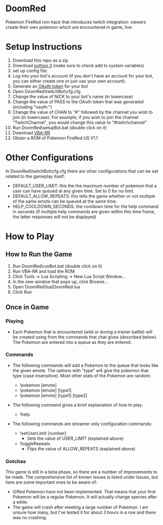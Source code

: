 # DoomRed
Pokemon FireRed rom hack that introduces twitch integration: viewers create their own pokemon which are encountered in game, live.

# Setup Instructions
1. Download this repo as a zip
2. Download [python 3](https://www.python.org/downloads/) (make sure to check add to system variables)
3. set up config file:
  1. Log into your bot's account (if you don't have an account for your bot, you can either create one or just use your own account).
  2. Generate an [OAuth token](http://twitchapps.com/tmi/) for your bot
  3. Open DoomRed\twitchBot\cfg.cfg
  4. Change the value of NICK to your bot's name (in lowercase)
  5. Change the value of PASS to the OAuth token that was generated (including "oauth:")
  6. Change the value of CHAN to "#" followed by the channel you wish to join (in lowercase). For example, if you wish to join the channel "TwitchChannel", you would change this value to "#twitchchannel"
4. Run DoomRed\setupBot.bat (double click on it)
5. Download [VBA-RR](http://tasvideos.org/EmulatorResources/VBA.html)
6. Obtain a ROM of Pokemon FireRed US V1.1

# Other Configurations
In DoomRed\twitchBot\cfg.cfg there are other configurations that can be set related to the gameplay itself:
- DEFAULT_USER_LIMIT: this the the maximum number of pokemon that a user can have queued at any given time. Set to 0 for no limit.
- DEFAULT_ALLOW_REPEATS: this tells the game whether or not multiple of the same emote can be queued at the same time.
- HELP_COOLDOWN_SECONDS: the cooldown time for the help command in seconds (if multiple help commands are given within this time frame, the latter responses will not be displayed)

# How to Play
## How to Run the Game
1. Run DoomRed\runBot.bat (double click on it)
2. Run VBA-RR and load the ROM
3. Click Tools -> Lua Scripting -> New Lua Script Window...
4. In the new window that pops up, click Browse...
5. Open DoomRed\lua\DoomRed.lua
6. Click Run

## Once in Game
### Playing
- Each Pokemon that is encountered (wild or during a trainer battle) will be created using from the commands that chat gives (described below). The Pokemon are entered into a queue as they are entered.

### Commands
- The following commands will add a Pokemon to the queue that looks like the given emote. The options with "type" will give the pokemon that type (case insensitive). Most other stats of the Pokemon are random:
  - !pokemon [emote]
  - !pokemon [emote] [type1]
  - !pokemon [emote] [type1] [type2]

- The following command gives a brief explaination of how to play:
  - !help

- The following commands are streamer only configuration commands:
  - !setUserLimit [number]
    - Sets the value of USER_LIMIT (explained above)
  - !toggleRepeats
    - Flips the value of ALLOW_REPEATS (explained above)

### Gotchas
This game is still in a beta phase, so there are a number of improvements to be made. The comprehensive list of known issues is listed under Issues, but here are some important ones to be aware of:
- Gifted Pokemon have not been implemented. That means that your first Pokemon will be a regular Pokemon. It will actually change species after a while.
- The game will crash after meeting a large number of Pokemon. I am unsure how many, but I've tested it for about 3 hours in a row and there was no crashing.
